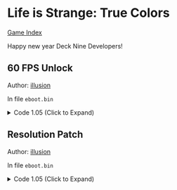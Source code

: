 # Life is Strange: True Colors

[Game Index](../README.md#games)

Happy new year Deck Nine Developers!

## 60 FPS Unlock

Author: [illusion](https://github.com/illusion0001)

In file `eboot.bin`

<details>
<summary>Code 1.05 (Click to Expand)</summary>

```
0x414B742 EB 07
```

</details>

## Resolution Patch

Author: [illusion](https://github.com/illusion0001)

In file `eboot.bin`

<details>
<summary>Code 1.05 (Click to Expand)</summary>

```
0x3A0540C 48 E8 C1 84 5D 02

# 67% of internal resolution
0x5FDD8D2 00 41 C7 04 8E 00 00 86 42 C4 C1 7A 10 04 8E C3
```

</details>
